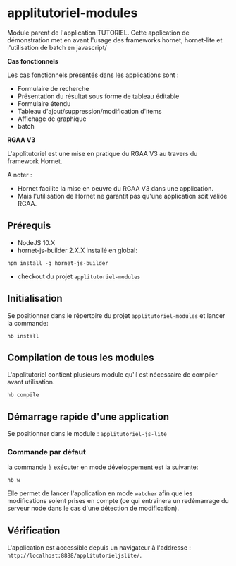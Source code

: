 # applitutoriel-modules

Module parent de l'application TUTORIEL. Cette application de démonstration met en avant l'usage des frameworks hornet, hornet-lite et l'utilisation de batch en javascript/

__Cas fonctionnels__

Les cas fonctionnels présentés dans les applications sont :

* Formulaire de recherche
* Présentation du résultat sous forme de tableau éditable
* Formulaire étendu
* Tableau d'ajout/suppression/modification d'items
* Affichage de graphique
* batch

__RGAA V3__

L'applitutoriel est une mise en pratique du RGAA V3 au travers du framework Hornet.

A noter :
* Hornet facilite la mise en oeuvre du RGAA V3 dans une application.
* Mais l'utilisation de Hornet ne garantit pas qu'une application soit valide RGAA.

## Prérequis #

* NodeJS 10.X
* hornet-js-builder 2.X.X installé en global:

```shell
npm install -g hornet-js-builder
```

* checkout du projet `applitutoriel-modules`

## Initialisation #
Se positionner dans le répertoire du projet `applitutoriel-modules` et lancer la commande:

```shell
hb install
```

## Compilation de tous les modules #

L'applitutoriel contient plusieurs module qu'il est nécessaire de compiler avant utilisation.

```shell
hb compile
```

## Démarrage rapide d'une application #

Se positionner dans le module : `applitutoriel-js-lite`

### Commande par défaut

la commande à exécuter en mode développement est la suivante:

```shell
hb w
```

Elle permet de lancer l'application en mode `watcher` afin que les modifications soient prises en compte (ce qui
entrainera un redémarrage du serveur node dans le cas d'une détection de modification).


## Vérification

L'application est accessible depuis un navigateur à l'addresse : `http://localhost:8888/applitutorieljslite/`.
